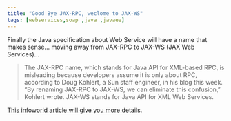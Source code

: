 ```yaml
---
title: "Good Bye JAX-RPC, weclome to JAX-WS"
tags: [webservices,soap ,java ,javaee]
---
```

Finally the Java specification about Web Service will  have a name that makes sense... moving away from JAX-RPC to JAX-WS (JAX Web Services)...

> The JAX-RPC name, which stands for Java API for XML-based RPC, is misleading because developers assume it is only about RPC, according to Doug Kohlert, a Sun staff engineer, in his blog this week. “By renaming JAX-RPC to JAX-WS, we can eliminate this confusion,” Kohlert wrote. JAX-WS stands for Java API for XML Web Services.


[This infoworld article will give you more details](http://www.infoworld.com/article/05/05/25/HNjaxrpc_1.html).
